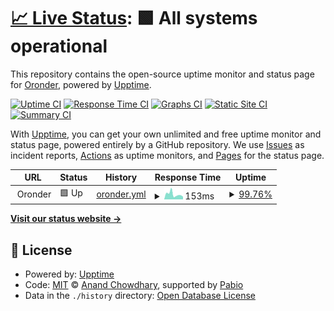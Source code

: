 # [📈 Live Status](https://uptime.oronder.com): <!--live status--> **🟩 All systems operational**

This repository contains the open-source uptime monitor and status page for [Oronder](https://discord.gg/27npDAXaCA), powered by [Upptime](https://github.com/upptime/upptime).

[![Uptime CI](https://github.com/Oronder/uptime/workflows/Uptime%20CI/badge.svg)](https://github.com/Oronder/uptime/actions?query=workflow%3A%22Uptime+CI%22)
[![Response Time CI](https://github.com/Oronder/uptime/workflows/Response%20Time%20CI/badge.svg)](https://github.com/Oronder/uptime/actions?query=workflow%3A%22Response+Time+CI%22)
[![Graphs CI](https://github.com/Oronder/uptime/workflows/Graphs%20CI/badge.svg)](https://github.com/Oronder/uptime/actions?query=workflow%3A%22Graphs+CI%22)
[![Static Site CI](https://github.com/Oronder/uptime/workflows/Static%20Site%20CI/badge.svg)](https://github.com/Oronder/uptime/actions?query=workflow%3A%22Static+Site+CI%22)
[![Summary CI](https://github.com/Oronder/uptime/workflows/Summary%20CI/badge.svg)](https://github.com/Oronder/uptime/actions?query=workflow%3A%22Summary+CI%22)

With [Upptime](https://upptime.js.org), you can get your own unlimited and free uptime monitor and status page, powered entirely by a GitHub repository. We use [Issues](https://github.com/Oronder/uptime/issues) as incident reports, [Actions](https://github.com/Oronder/uptime/actions) as uptime monitors, and [Pages](https://uptime.oronder.com) for the status page.

<!--start: status pages-->
<!-- This summary is generated by Upptime (https://github.com/upptime/upptime) -->
<!-- Do not edit this manually, your changes will be overwritten -->
<!-- prettier-ignore -->
| URL | Status | History | Response Time | Uptime |
| --- | ------ | ------- | ------------- | ------ |
| <img alt="" src="https://icons.duckduckgo.com/ip3/null.ico" height="13"> Oronder | 🟩 Up | [oronder.yml](https://github.com/oronder/uptime/commits/HEAD/history/oronder.yml) | <details><summary><img alt="Response time graph" src="./graphs/oronder/response-time-week.png" height="20"> 153ms</summary><br><a href="https://uptime.oronder.com/history/oronder"><img alt="Response time 153" src="https://img.shields.io/endpoint?url=https%3A%2F%2Fraw.githubusercontent.com%2Foronder%2Fuptime%2FHEAD%2Fapi%2Foronder%2Fresponse-time.json"></a><br><a href="https://uptime.oronder.com/history/oronder"><img alt="24-hour response time 185" src="https://img.shields.io/endpoint?url=https%3A%2F%2Fraw.githubusercontent.com%2Foronder%2Fuptime%2FHEAD%2Fapi%2Foronder%2Fresponse-time-day.json"></a><br><a href="https://uptime.oronder.com/history/oronder"><img alt="7-day response time 153" src="https://img.shields.io/endpoint?url=https%3A%2F%2Fraw.githubusercontent.com%2Foronder%2Fuptime%2FHEAD%2Fapi%2Foronder%2Fresponse-time-week.json"></a><br><a href="https://uptime.oronder.com/history/oronder"><img alt="30-day response time 153" src="https://img.shields.io/endpoint?url=https%3A%2F%2Fraw.githubusercontent.com%2Foronder%2Fuptime%2FHEAD%2Fapi%2Foronder%2Fresponse-time-month.json"></a><br><a href="https://uptime.oronder.com/history/oronder"><img alt="1-year response time 153" src="https://img.shields.io/endpoint?url=https%3A%2F%2Fraw.githubusercontent.com%2Foronder%2Fuptime%2FHEAD%2Fapi%2Foronder%2Fresponse-time-year.json"></a></details> | <details><summary><a href="https://uptime.oronder.com/history/oronder">99.76%</a></summary><a href="https://uptime.oronder.com/history/oronder"><img alt="All-time uptime 99.91%" src="https://img.shields.io/endpoint?url=https%3A%2F%2Fraw.githubusercontent.com%2Foronder%2Fuptime%2FHEAD%2Fapi%2Foronder%2Fuptime.json"></a><br><a href="https://uptime.oronder.com/history/oronder"><img alt="24-hour uptime 100.00%" src="https://img.shields.io/endpoint?url=https%3A%2F%2Fraw.githubusercontent.com%2Foronder%2Fuptime%2FHEAD%2Fapi%2Foronder%2Fuptime-day.json"></a><br><a href="https://uptime.oronder.com/history/oronder"><img alt="7-day uptime 99.76%" src="https://img.shields.io/endpoint?url=https%3A%2F%2Fraw.githubusercontent.com%2Foronder%2Fuptime%2FHEAD%2Fapi%2Foronder%2Fuptime-week.json"></a><br><a href="https://uptime.oronder.com/history/oronder"><img alt="30-day uptime 99.91%" src="https://img.shields.io/endpoint?url=https%3A%2F%2Fraw.githubusercontent.com%2Foronder%2Fuptime%2FHEAD%2Fapi%2Foronder%2Fuptime-month.json"></a><br><a href="https://uptime.oronder.com/history/oronder"><img alt="1-year uptime 99.91%" src="https://img.shields.io/endpoint?url=https%3A%2F%2Fraw.githubusercontent.com%2Foronder%2Fuptime%2FHEAD%2Fapi%2Foronder%2Fuptime-year.json"></a></details>

<!--end: status pages-->

[**Visit our status website →**](https://uptime.oronder.com)

## 📄 License

- Powered by: [Upptime](https://github.com/upptime/upptime)
- Code: [MIT](./LICENSE) © [Anand Chowdhary](https://anandchowdhary.com), supported by [Pabio](https://pabio.com)
- Data in the `./history` directory: [Open Database License](https://opendatacommons.org/licenses/odbl/1-0/)
